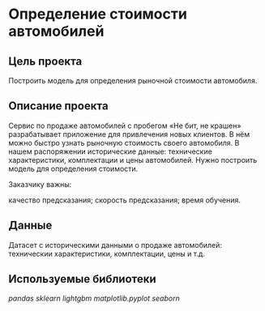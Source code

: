 # Определение стоимости автомобилей

## Цель проекта

Построить модель для определения рыночной стоимости автомобиля.

## Описание проекта

Сервис по продаже автомобилей с пробегом «Не бит, не крашен» разрабатывает приложение для привлечения новых клиентов. В нём можно быстро узнать рыночную стоимость своего автомобиля. В нашем распоряжении исторические данные: технические характеристики, комплектации и цены автомобилей. Нужно построить модель для определения стоимости.

Заказчику важны:

качество предсказания;
скорость предсказания;
время обучения.

## Данные

Датасет с историческими данными о продаже автомобилей: техническии характеристики, комплектации, цены и т.д.

## Используемые библиотеки
*pandas*
*sklearn*
*lightgbm*
*matplotlib.pyplot*
*seaborn*
